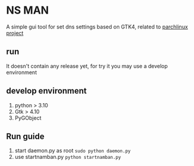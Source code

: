 # NS MAN

A simple gui tool for set dns settings based on GTK4, related to [parchlinux project](https://github.com/parchlinux/)

## run

It doesn't contain any release yet, for try it you may use a develop environment

## develop environment

1. python > 3.10
2. Gtk > 4.10
3. PyGObject

## Run guide 

1. start daemon.py as root
```sudo python daemon.py```
2. use startnamban.py
```python startnamban.py```